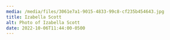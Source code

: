 ```yaml
---
media: /media/files/3061e7a1-9015-4833-99c8-cf235b454643.jpg
title: Izabella Scott
alt: Photo of Izabella Scott
date: 2022-10-06T11:44:00-0500
---
```

